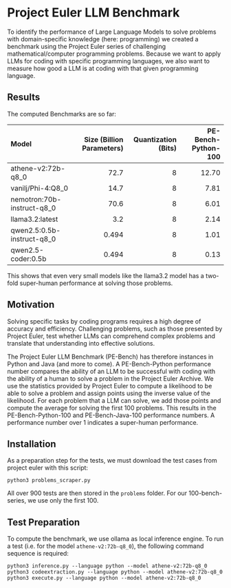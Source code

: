 # Project Euler LLM Benchmark

To identify the performance of Large Language Models to solve problems with domain-specific knowledge (here: programming)
we created a benchmark using the Project Euler series of challenging mathematical/computer programming problems.
Because we want to apply LLMs for coding with specific programming languages, we also want to measure how good
a LLM is at coding with that given programming language.

## Results
The computed Benchmarks are so far:

| Model                      | Size (Billion Parameters) | Quantization (Bits)| PE-Bench-Python-100 |
| :------------------------- | ------------------------: | -----------------: | ------------------: |
| athene-v2:72b-q8_0         |                      72.7 |                  8 |               12.70 |
| vanilj/Phi-4:Q8_0          |                      14.7 |                  8 |                7.81 |
| nemotron:70b-instruct-q8_0 |                      70.6 |                  8 |                6.01 |
| llama3.2:latest            |                       3.2 |                  8 |                2.14 |
| qwen2.5:0.5b-instruct-q8_0 |                     0.494 |                  8 |                1.01 |
| qwen2.5-coder:0.5b         |                     0.494 |                  8 |                0.13 |

This shows that even very small models like the llama3.2 model has a two-fold super-human performance at solving those problems.

## Motivation

Solving specific tasks by coding programs requires a high degree of accuracy and efficiency.
Challenging problems, such as those presented by Project Euler, test whether LLMs can comprehend complex problems
and translate that understanding into effective solutions. 

The Project Euler LLM Benchmark (PE-Bench) has therefore instances in Python and Java (and more to come).
A PE-Bench-Python performance number compares the ability of an LLM to be successful with coding with the ability of a
human to solve a problem in the Project Euler Archive. We use the statistics provided by Project Euler to compute a
likelihood to be able to solve a problem and assign points using the inverse value of the likelihood. For each problem
that a LLM can solve, we add those points and compute the average for solving the first 100 problems. This results
in the PE-Bench-Python-100 and PE-Bench-Java-100 performance numbers. A performance number over 1 indicates a
super-human performance.

## Installation

As a preparation step for the tests, we must download the test cases from project euler with this script:
```
python3 problems_scraper.py
```

All over 900 tests are then stored in the `problems` folder. For our 100-bench-series, we use only the first 100.


## Test Preparation
To compute the benchmark, we use ollama as local inference engine.
To run a test (i.e. for the model `athene-v2:72b-q8_0`), the following command sequence is required:
```
python3 inference.py --language python --model athene-v2:72b-q8_0
python3 codeextraction.py --language python --model athene-v2:72b-q8_0
python3 execute.py --language python --model athene-v2:72b-q8_0
```

